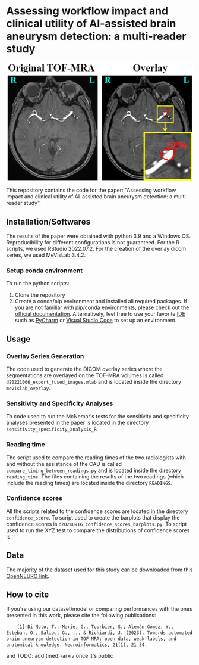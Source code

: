 # Assessing workflow impact and clinical utility of AI-assisted brain aneurysm detection: a multi-reader study
<p float="middle">
  <img src="https://github.com/connectomicslab/AI-Assisted-Aneurysm-Detection/blob/main/images/AI_assisted_scenario.png" width="800"/>
</p>

This repository contains the code for the paper: "Assessing workflow impact and clinical utility of AI-assisted brain
aneurysm detection: a multi-reader study".



## Installation/Softwares
The results of the paper were obtained with python 3.9 and a Windows OS. Reproducibility for different configurations is not guaranteed.
For the R scripts, we used RStudio 2022.07.2. For the creation of the overlay dicom series, we used MeVisLab 3.4.2.

### Setup conda environment
To run the python scripts:
1) Clone the repository
2) Create a conda/pip environment and installed all required packages. If you are not familiar with pip/conda environments, please check out the [official documentation](https://docs.conda.io/projects/conda/en/latest/user-guide/tasks/manage-environments.html).
Alternatively, feel free to use your favorite [IDE](https://en.wikipedia.org/wiki/Integrated_development_environment) such as [PyCharm](https://www.jetbrains.com/pycharm/download/#section=linux) or [Visual Studio Code](https://code.visualstudio.com/) to set up an environment.

## Usage
### Overlay Series Generation
The code used to generate the DICOM overlay series where the segmentations are overlayed on the TOF-MRA volumes is 
called `d20221006_export_fused_images.mlab` and is located inside the directory `mevislab_overlay`.
### Sensitivity and Specificity Analyses
To code used to run the McNemar's tests for the sensitivity and specificity analyses presented in the paper is
located in the directory `sensitivity_specificity_analysis_R`
### Reading time
The script used to compare the reading times of the two radiologists with and without the assistance
of the CAD is called `compare_timing_between_readings.py` and is located inside the directory `reading_time`.
The files containing the results of the two readings (which include the reading times) are located inside
the directory `READINGS`.
### Confidence scores
All the scripts related to the confidence scores are located in the directory `confidence_score`. 
To script used to create the barplots that display the confidence scores is `d20240916_confidence_scores_barplots.py`.
To script used to run the XYZ test to compare the distributions of confidence scores is ``


## Data
The majority of the dataset used for this study can be downloaded from this [OpenNEURO link](https://openneuro.org/datasets/ds003949).

## How to cite
If you're using our dataset/model or comparing performances with the ones presented in this work, please cite the following publications:

        [1] Di Noto, T., Marie, G., Tourbier, S., Alemán-Gómez, Y., Esteban, O., Saliou, G., ... & Richiardi, J. (2023). Towards automated brain aneurysm detection in TOF-MRA: open data, weak labels, and anatomical knowledge. Neuroinformatics, 21(1), 21-34.

and
        TODO: add (med)-arxiv once it's public
